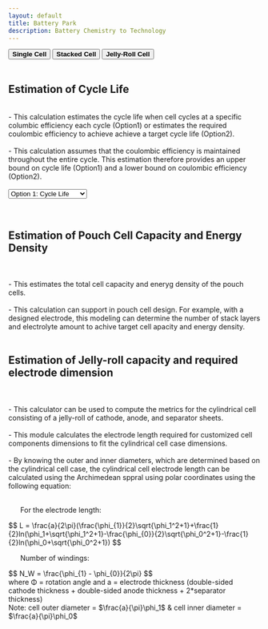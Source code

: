 ```yaml
---
layout: default
title: Battery Park
description: Battery Chemistry to Technology
---
```


<div class="tab2">
  <button class="tablinks" onclick="openCity(event, 'Single Cell')"><b>Single Cell</b></button>
  <button class="tablinks" onclick="openCity(event, 'Stacked Cell')"><b>Stacked Cell</b></button>
  <button class="tablinks" onclick="openCity(event, 'Jelly-Roll Cell')"><b>Jelly-Roll Cell</b></button>
</div>

<!-- Tab content -->
<div id="Single Cell" class="tabcontent">

  <br>
  <h2> Estimation of Cycle Life </h2>
  <br>
      - This calculation estimates the cycle life when cell cycles at a specific columbic efficiency each cycle (Option1) or estimates the required coulombic efficiency to achieve achieve a target cycle life (Option2).
    <br>
    <br>
      - This calculation assumes that the coulombic efficiency is maintained throughout the entire cycle. This estimation therefore provides an upper bound on cycle life (Option1) and a lower bound on coulombic efficiency (Option2). 

<br>
<br>
<html lang="en">
<head>
  <meta charset="UTF-8">
  <meta name="viewport" content="width=device-width, initial-scale=1.0">
  <title>Number Input Operations</title>
</head>

<body onload="showInputFields()">

<select id="operationSelect" onchange="showInputFields()">
    <option value="cycle-life" selected>Option 1: Cycle Life</option>
    <option value="ce">Option 2: Required CE</option>
</select>

<div id="cycleLifeInputs" style="display: none;">
  <br>
  <b>Option 1: Estimate Cycle Number</b>
  <br>
  <br>
  Coulombic Efficiency (%) <br>
    <!-- Number Input Box -->
    <input type="number" id="numberInput" placeholder="Enter a number" step="0.1" oninput="calculateCycleLife()">
  <br>
  <br>
  Capacity Retention (%) <br>
    <!-- Number Input Box -->
    <input type="number" id="numberInput2" placeholder="Enter a number" step="0.1" oninput="calculateCycleLife()">

</div>

<div id="requiredCEInputs" style="display: none;">
  <br>
  <b>Option 2: Estimate Required Coulombic Efficiency (%) to achieve N cycle life</b>
  <br>
  <br>
  Targeted capacity retention(%) <br>
    <input type="number" id="numberInput3" placeholder="Enter a number" step="0.1" oninput="calculateRequiredCE()">
  <br>
  <br>
  Targeted cycle life <br>
    <input type="number" id="numberInput4" placeholder="Enter a number" step="0.1" oninput="calculateRequiredCE()">
</div>

<!-- Output Section -->
<p id="output"></p>
    
<!-- JavaScript -->
<script>
    // Show relevant input fields based on selected option
  function showInputFields() {
    const operation = document.getElementById("operationSelect").value;
    document.getElementById("cycleLifeInputs").style.display = operation === "cycle-life" ? "block" : "none";
    document.getElementById("requiredCEInputs").style.display = operation === "ce" ? "block" : "none";
    document.getElementById("output").textContent = "";
  }
  
    // Callback function to handle addition and multiplication on the input
  function calculateCycleLife() {
      // Get the value of the input box and convert it to a number
      const input = parseFloat(document.getElementById('numberInput').value);
      const input2 = parseFloat(document.getElementById('numberInput2').value);

      // Check if input is a valid number
      if (!isNaN(input) && !isNaN(input2)) {
        // Perform cycle number calculation
        const cycnumValue = Math.round(Math.log(input2/100)/Math.log(input/100));   // Cycle Number
        document.getElementById('output').textContent = 
          `The cell is expected to undergo ${cycnumValue} cycles`;
      } else {
        document.getElementById('output').textContent = "Please enter a valid number.";
      }
    }
  
    function calculateRequiredCE() {
      // Get the value of the input box and convert it to a number
      const input3 = parseFloat(document.getElementById('numberInput3').value);
      const input4 = parseFloat(document.getElementById('numberInput4').value);

      // Check if input is a valid number
      if (!isNaN(input3) && !isNaN(input4)) {
        // Perform cycle number calculation
        const ReqceValue = 100*(Math.exp(Math.log(input3/100)/input4)); 
        document.getElementById('output').textContent = 
          `The cell is required ${ReqceValue}% CE to achieve ${input4}% cycle life`;
      } else {
        document.getElementById('output').textContent = "Please enter a valid number.";
      }
    }
  </script>

</body>
</html>


<div id="Stacked Cell" class="tabcontent">
    <br>
  <h2> Estimation of Pouch Cell Capacity and Energy Density </h2>
    <br>
    <br>
  - This estimates the total cell capacity and eneryg density of the pouch cells.
    <br>
    <br>
  - This calculation can support in pouch cell design. For example, with a designed electrode, this modeling can determine the number of stack layers and electrolyte amount to achive target cell apacity and energy density.
</div>


<div id="Jelly-Roll Cell" class="tabcontent">
    <br>
  <h2> Estimation of Jelly-roll capacity and required electrode dimension </h2>
    <br>
    <br>
  <div class="columns">
    <div class="column">
      - This calculator can be used to compute the metrics for the cylindrical cell consisting of a jelly-roll of cathode, anode, and separator sheets.
    <br>
    <br>
      - This module calculates the electrode length required for customized cell components dimensions to fit the cylindrical cell case dimensions.
    <br>
    <br>
     - By knowing the outer and inner diameters, which are determined based on the cylindrical cell case, the cylindrical cell electrode length can be calculated using the Archimedean sppral using polar coordinates using the following equation:
    <br>
    <br>
    <ul> For the electrode length: </ul>
    <script src='https://cdnjs.cloudflare.com/ajax/libs/mathjax/2.7.4/MathJax.js?config=default'></script>
      $$ L = \frac{a}{2\pi}(\frac{\phi_{1}}{2}\sqrt{\phi_1^2+1}+\frac{1}{2}ln(\phi_1+\sqrt{\phi_1^2+1}-\frac{\phi_{0}}{2}\sqrt{\phi_0^2+1}-\frac{1}{2}ln(\phi_0+\sqrt{\phi_0^2+1}) $$
    <br>
    <ul> Number of windings: </ul>
       $$ N_W = \frac{\phi_{1} - \phi_{0}}{2\pi} $$
    <br>
      where &Phi; = rotation angle and a = electrode thickness (double-sided cathode thickness + double-sided anode thickness + 2*separator thickness)
    <br>
      Note: cell outer diameter = $\frac{a}{\pi}\phi_1$ & cell inner diameter = $\frac{a}{\pi}\phi_0$ 
  </div>
